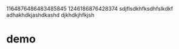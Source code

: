 1164876486483485845
1246186876428374
sdjflsdkhfksdhfslkdkf
adhakhdkjashdkashd
djkhdkjhfkjsh

# demo
